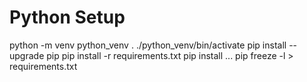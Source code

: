 # Python Setup

python -m venv python_venv
. ./python_venv/bin/activate
pip install --upgrade pip
pip install -r requirements.txt
pip install ...
pip freeze -l > requirements.txt